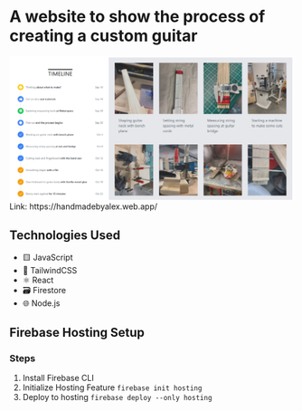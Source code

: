 # A website to show the process of creating a custom guitar

<img src="https://github.com/Asilkin1/handmade/blob/main/dddddd.png" alt="handmade" width="600"/>
Link: https://handmadebyalex.web.app/

## Technologies Used
- 🟨 JavaScript
- 🎨 TailwindCSS
- ⚛️ React
- 🗃️ Firestore
- 🌐 Node.js
## Firebase Hosting Setup

### Steps
1. Install Firebase CLI
2. Initialize Hosting Feature ```firebase init hosting```
3. Deploy to hosting ```firebase deploy --only hosting```


